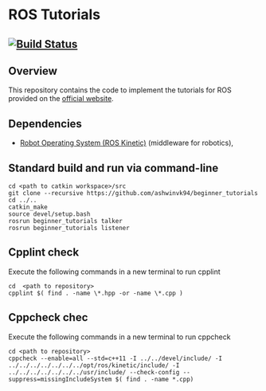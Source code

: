 # ROS Tutorials

[![Build Status](https://travis-ci.org/ashwinvk94/beginner_tutorials.svg?branch=master)](https://travis-ci.org/ashwinvk94/beginner_tutorials)
---

## Overview

This repository contains the code to implement the tutorials for ROS provided on the [official website](http://wiki.ros.org/ROS/Tutorials#Beginner_Level).

## Dependencies
- [Robot Operating System (ROS Kinetic)](http://wiki.ros.org/kinetic/Installation) (middleware for robotics),


## Standard build and run via command-line
```
cd <path to catkin workspace>/src
git clone --recursive https://github.com/ashwinvk94/beginner_tutorials
cd ../..
catkin_make
source devel/setup.bash
rosrun beginner_tutorials talker
rosrun beginner_tutorials listener
```
## Cpplint check
Execute the following commands in a new terminal to run cpplint
```
cd  <path to repository>
cpplint $( find . -name \*.hpp -or -name \*.cpp )
```

## Cppcheck chec
Execute the following commands in a new terminal to run cppcheck
```
cd <path to repository>
cppcheck --enable=all --std=c++11 -I ../../devel/include/ -I ../../../../../../../opt/ros/kinetic/include/ -I ../../../../../../../usr/include/ --check-config --suppress=missingIncludeSystem $( find . -name *.cpp)
```
